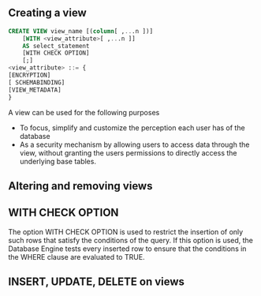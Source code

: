 ## Creating a view
```sql
CREATE VIEW view_name [(column[ ,...n ])]
	[WITH <view_attribute>[ ,...n ]]
	AS select_statement
	[WITH CHECK OPTION]
	[;]
<view_attribute> ::= {
[ENCRYPTION]
[ SCHEMABINDING]
[VIEW_METADATA]
}
```

A view can be used for the following purposes
- To focus, simplify and customize the perception each user has of the database
- As a security mechanism by allowing users to access data through the view, without granting the users permissions to directly access the underlying base tables.

## Altering and removing views

## WITH CHECK OPTION
The option WITH CHECK OPTION is used to restrict the insertion of only such rows that satisfy the conditions of the query. If this option is used, the Database Engine tests every inserted row to ensure that the conditions in the WHERE clause are evaluated to TRUE.

## INSERT, UPDATE, DELETE on views